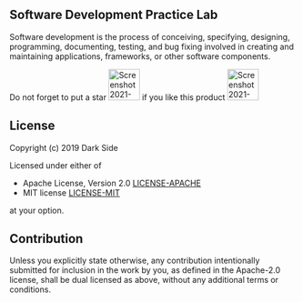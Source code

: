 ## Software Development Practice Lab

Software development is the process of conceiving, specifying, designing, programming, documenting, testing, and bug fixing involved in creating and maintaining applications, frameworks, or other software components.


 Do not forget to put a star <img width="55" alt="Screenshot 2021-10-26 at 20 07 09" src="https://user-images.githubusercontent.com/6854044/138927161-8ca50ae4-11cb-4091-bd3d-c50845d07e78.png"> if you like this product <img width="55" alt="Screenshot 2021-10-26 at 20 07 09" src="https://user-images.githubusercontent.com/6854044/138928380-2d5fe11a-662a-4132-89b7-bfbacdb0cf0c.png">
 



## License

Copyright (c) 2019 Dark Side

Licensed under either of

 * Apache License, Version 2.0
   [LICENSE-APACHE](http://www.apache.org/licenses/LICENSE-2.0)
 * MIT license
   [LICENSE-MIT](http://opensource.org/licenses/MIT)

at your option.

## Contribution

Unless you explicitly state otherwise, any contribution intentionally submitted
for inclusion in the work by you, as defined in the Apache-2.0 license, shall be
dual licensed as above, without any additional terms or conditions.
